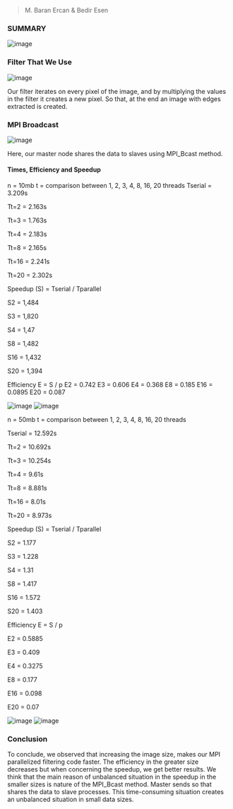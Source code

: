 >M. Baran Ercan & Bedir Esen

### SUMMARY
![image](https://github.com/user-attachments/assets/bd98ceeb-bc74-4797-9291-6002269d6b00)



### Filter That We Use

![image](https://github.com/user-attachments/assets/83f6e6cf-487f-4a88-931e-d107f9c9f06d)

Our filter iterates on every pixel of the image, and by multiplying the values in the filter it creates a new
pixel. So that, at the end an image with edges extracted is created.


### MPI Broadcast

![image](https://github.com/user-attachments/assets/3255ea6a-092d-4431-9ebb-a150b97ed0e8)

Here, our master node shares the data to slaves using MPI_Bcast method.

#### Times, Efficiency and Speedup
n = 10mb t = comparison between 1, 2, 3, 4, 8, 16, 20 threads
Tserial = 3.209s

Tt=2 = 2.163s

Tt=3 = 1.763s

Tt=4 = 2.183s

Tt=8 = 2.165s

Tt=16 = 2.241s

Tt=20 = 2.302s


Speedup (S) = Tserial / Tparallel

S2 = 1,484

S3 = 1,820

S4 = 1,47

S8 = 1,482

S16 = 1,432

S20 = 1,394


Efficiency E = S / p
E2 = 0.742
E3 = 0.606
E4 = 0.368
E8 = 0.185
E16 = 0.0895
E20 = 0.087

![image](https://github.com/user-attachments/assets/c6d8d499-b498-465a-9f67-c0b5ec43f2f6)
![image](https://github.com/user-attachments/assets/e18503d8-8eb6-477e-91eb-954b5ff30de7)




n = 50mb t = comparison between 1, 2, 3, 4, 8, 16, 20 threads

Tserial = 12.592s

Tt=2 = 10.692s

Tt=3 = 10.254s

Tt=4 = 9.61s

Tt=8 = 8.881s

Tt=16 = 8.01s

Tt=20 = 8.973s

Speedup (S) = Tserial / Tparallel

S2 = 1.177

S3 = 1.228

S4 = 1.31

S8 = 1.417

S16 = 1.572

S20 = 1.403

Efficiency E = S / p

E2 = 0.5885

E3 = 0.409

E4 = 0.3275

E8 = 0.177

E16 = 0.098

E20 = 0.07

![image](https://github.com/user-attachments/assets/2f92c64d-0527-4ebd-aaef-1c4c92adae06)
![image](https://github.com/user-attachments/assets/da7f08d3-2957-44ed-9b9b-5d3fd42b0a80)


### Conclusion

To conclude, we observed that increasing the image size, makes our MPI parallelized filtering code
faster. The efficiency in the greater size decreases but when concerning the speedup, we get better results.
We think that the main reason of unbalanced situation in the speedup in the smaller sizes is nature of the
MPI_Bcast method. Master sends so that shares the data to slave processes. This time-consuming
situation creates an unbalanced situation in small data sizes.
